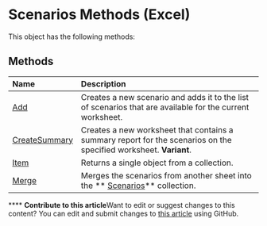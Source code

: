 
# Scenarios Methods (Excel)
This object has the following methods:

## Methods



|**Name**|**Description**|
|:-----|:-----|
| [Add](0f76a5fd-82f1-7fa0-34f7-733b0e964666.md)|Creates a new scenario and adds it to the list of scenarios that are available for the current worksheet.|
| [CreateSummary](b223ad02-cd11-7adc-2144-5c6dd1683427.md)|Creates a new worksheet that contains a summary report for the scenarios on the specified worksheet.  **Variant**.|
| [Item](6ed4b582-bd9c-5d18-f3ed-fc3b7b5a1580.md)|Returns a single object from a collection.|
| [Merge](db956914-aec1-ed2a-e4fa-d0f9c15ec882.md)|Merges the scenarios from another sheet into the  ** [Scenarios](90d6ff4b-f329-a04c-040e-a39bb501a58b.md)** collection.|

****   **Contribute to this article**Want to edit or suggest changes to this content? You can edit and submit changes to  [this article](https://github.com/jhershey00/VBA_Excel_Test/OpenXMLCon/articles/c6af32c6-eec9-48f6-8433-323adc5bf3d9.md) using GitHub.

